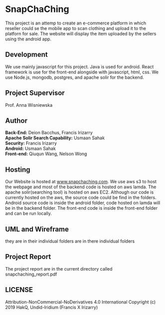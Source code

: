 # SnapChaChing 
This project is an attemp to create an e-commerce platform in which reseller could se the mobile app to scan clothing and upload it to the platforn for sale.
The website will display the item uploaded by the sellers using the android app.

## Development
We use mainly javascript for this project. Java is used for android. React framework is use for the front-end alongside with javascript, html, css. We use Node.js, mongodb, postgres, and apache solir for the backend. 

## Project Supervisor
Prof. Anna Wisniewska

## Author
**Back-End:** Deion Bacchus, Francis Irizarry <br/>
**Apache Solir Search Capability:** Usmaan Sahak <br/>
**Security:** Francis Irizarry <br/>
**Android:** Usmaan Sahak <br/>
**Front-end:** Qiuqun Wang, Nelson Wong <br/>

## Hosting
Our Website is hosted at www.snapchaching.com.
We use aws s3 to host the webpage and most of the backend code is hosted on aws lamda. The apache solir(searching tool) is hosted on aws EC2. Although our code is currently hosted on the aws, the source code could be find in the folders. Android source code is inside the android folder, code hosted on lamda will be in the backend folder. The front-end code is inside the front-end folder and can be run locally.

## UML and Wireframe
they are in their individual folders are in there individual folders

## Project Report
The project report are in the current directory called snapchaching_report.pdf

## LICENSE
Attribution-NonCommercial-NoDerivatives 4.0 International
Copyright (c) 2019 HakQ, Undid-Iridium (Francis X Irizarry)

